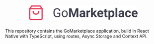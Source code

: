<h1 align="center">
<br>
  <img src="src/assets/logo@2x.png" alt="GoMarketplace">
<br>
</h1>


This repository contains the GoMarketplace application, build in React Native with TypeScript, using routes, Async Storage and Context API.
